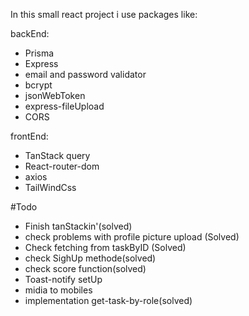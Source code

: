 In this small react project i use packages like:

backEnd:

- Prisma
- Express
- email and password validator
- bcrypt
- jsonWebToken
- express-fileUpload 
- CORS

frontEnd:

- TanStack query
- React-router-dom
- axios
- TailWindCss

#Todo
- Finish tanStackin'(solved)
- check problems with profile picture upload (Solved)
- Check fetching from taskByID (Solved)
- check SighUp methode(solved)
- check score function(solved)
- Toast-notify setUp
- midia to mobiles
- implementation get-task-by-role(solved)
